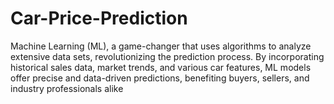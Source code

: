 # Car-Price-Prediction
Machine Learning (ML), a game-changer that uses algorithms to analyze extensive data sets,  revolutionizing the prediction process. By incorporating historical sales data, market trends,  and various car features, ML models offer precise and data-driven predictions, benefiting  buyers, sellers, and industry professionals alike
